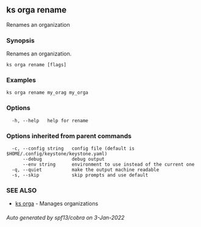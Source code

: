 ## ks orga rename

Renames an organization

### Synopsis

Renames an organization.


```
ks orga rename [flags]
```

### Examples

```
ks orga rename my_orag my_orga
```

### Options

```
  -h, --help   help for rename
```

### Options inherited from parent commands

```
  -c, --config string   config file (default is $HOME/.config/keystone/keystone.yaml)
      --debug           debug output
      --env string      environment to use instead of the current one
  -q, --quiet           make the output machine readable
  -s, --skip            skip prompts and use default
```

### SEE ALSO

* [ks orga](ks_orga.md)	 - Manages organizations

###### Auto generated by spf13/cobra on 3-Jan-2022
